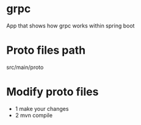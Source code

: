 # grpc
App that shows how grpc works within spring boot
# Proto files path
src/main/proto
# Modify proto files
 - 1 make your changes
 - 2 mvn compile


